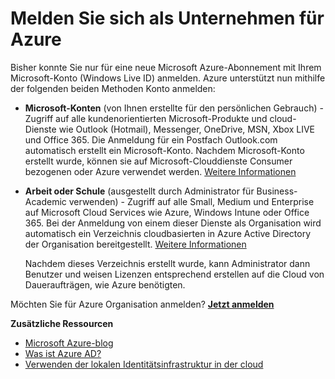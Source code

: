 <properties
    pageTitle="Melden Sie sich als Unternehmen für Azure"
    description="Erfahren Sie, wie Sie eine Arbeit oder Schule nutzen vorhandene Benutzerkonten, Richtlinien, Einstellungen oder lokale Server Deployments bereits und Effizienz von Ihrer Organisation lokal Identitätsinfrastruktur und Azure AD-Konto."
    services="active-directory"
    documentationCenter=""
    authors="markusvi"
    manager="femila"
    editor=""/>

<tags
    ms.service="active-directory"
    ms.workload="identity"
    ms.tgt_pltfrm="na"
    ms.devlang="na"
    ms.topic="article"
    ms.date="10/10/2016"
    ms.author="markvi"/>


# <a name="sign-up-for-azure-as-an-organization"></a>Melden Sie sich als Unternehmen für Azure

Bisher konnte Sie nur für eine neue Microsoft Azure-Abonnement mit Ihrem Microsoft-Konto (Windows Live ID) anmelden. Azure unterstützt nun mithilfe der folgenden beiden Methoden Konto anmelden:

* **Microsoft-Konten** (von Ihnen erstellte für den persönlichen Gebrauch) - Zugriff auf alle kundenorientierten Microsoft-Produkte und cloud-Dienste wie Outlook (Hotmail), Messenger, OneDrive, MSN, Xbox LIVE und Office 365. Die Anmeldung für ein Postfach Outlook.com automatisch erstellt ein Microsoft-Konto. Nachdem Microsoft-Konto erstellt wurde, können sie auf Microsoft-Clouddienste Consumer bezogenen oder Azure verwendet werden. [Weitere Informationen](http://www.microsoft.com/account/default.aspx)

* **Arbeit oder Schule** (ausgestellt durch Administrator für Business-Academic verwenden) - Zugriff auf alle Small, Medium und Enterprise auf Microsoft Cloud Services wie Azure, Windows Intune oder Office 365. Bei der Anmeldung von einem dieser Dienste als Organisation wird automatisch ein Verzeichnis cloudbasierten in Azure Active Directory der Organisation bereitgestellt. [Weitere Informationen](active-directory-administer.md)

    Nachdem dieses Verzeichnis erstellt wurde, kann Administrator dann Benutzer und weisen Lizenzen entsprechend erstellen auf die Cloud von Daueraufträgen, wie Azure benötigten.

Möchten Sie für Azure Organisation anmelden? [**Jetzt anmelden**](https://azure.microsoft.com/pricing/purchase-options/)

**Zusätzliche Ressourcen**

* [Microsoft Azure-blog](https://azure.microsoft.com/blog/)
* [Was ist Azure AD?](active-directory-whatis.md)
* [Verwenden der lokalen Identitätsinfrastruktur in der cloud](active-directory-aadconnect.md)
